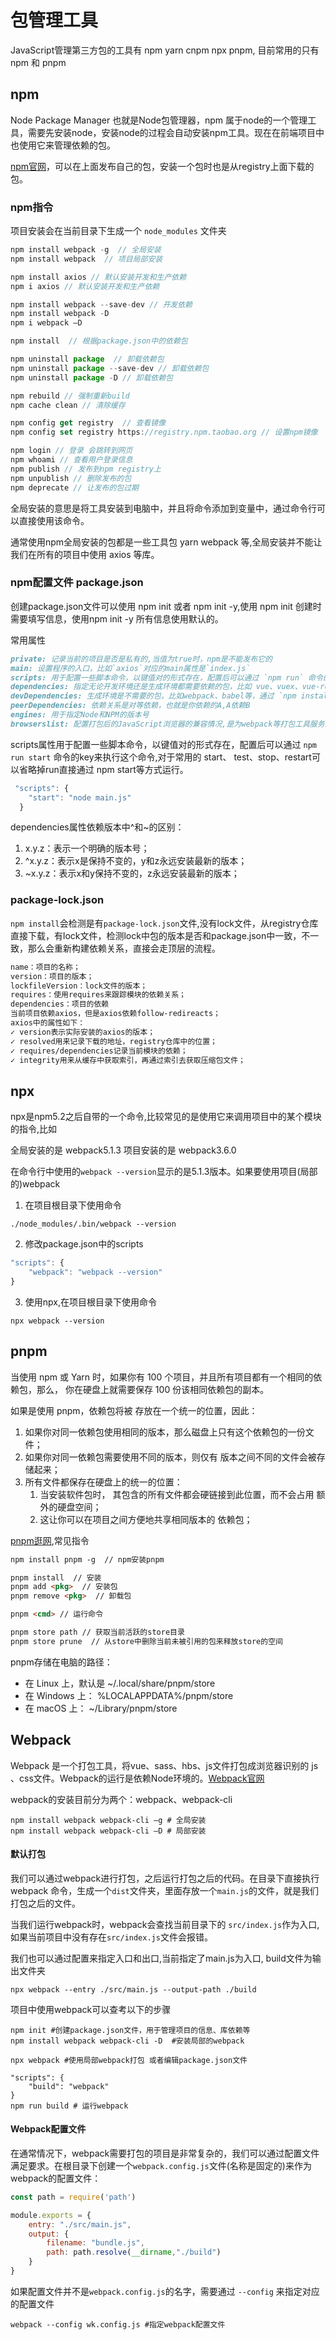 # 包管理工具
JavaScript管理第三方包的工具有 npm yarn cnpm npx  pnpm, 目前常用的只有npm 和 pnpm

## npm
Node Package Manager 也就是Node包管理器，npm 属于node的一个管理工具，需要先安装node，安装node的过程会自动安装npm工具。现在在前端项目中也使用它来管理依赖的包。 

[npm官网](https://www.npmjs.com/)，可以在上面发布自己的包，安装一个包时也是从registry上面下载的包。

### npm指令
项目安装会在当前目录下生成一个 `node_modules` 文件夹

```javascript
npm install webpack -g  // 全局安装
npm install webpack  // 项目局部安装

npm install axios // 默认安装开发和生产依赖
npm i axios // 默认安装开发和生产依赖

npm install webpack --save-dev // 开发依赖
npm install webpack -D
npm i webpack –D

npm install  // 根据package.json中的依赖包

npm uninstall package  // 卸载依赖包
npm uninstall package --save-dev // 卸载依赖包
npm uninstall package -D // 卸载依赖包

npm rebuild // 强制重新build
npm cache clean // 清除缓存

npm config get registry  // 查看镜像
npm config set registry https://registry.npm.taobao.org // 设置npm镜像

npm login // 登录 会跳转到网页
npm whoami // 查看用户登录信息
npm publish // 发布到npm registry上
npm unpublish // 删除发布的包
npm deprecate // 让发布的包过期
```

全局安装的意思是将工具安装到电脑中，并且将命令添加到变量中，通过命令行可以直接使用该命令。

通常使用npm全局安装的包都是一些工具包 yarn webpack 等,全局安装并不能让我们在所有的项目中使用 axios 等库。


### npm配置文件 package.json
创建package.json文件可以使用 npm init 或者 npm init -y,使用 npm init 创建时需要填写信息，使用npm init -y 所有信息使用默认的。

常用属性
```markdown
private: 记录当前的项目是否是私有的,当值为true时，npm是不能发布它的
main: 设置程序的入口，比如`axios`对应的main属性是`index.js`
scripts: 用于配置一些脚本命令，以键值对的形式存在，配置后可以通过 `npm run` 命令的key来执行这个命令；
dependencies: 指定无论开发环境还是生成环境都需要依赖的包，比如 vue、vuex、vue-router
devDependencies: 生成环境是不需要的包，比如webpack、babel等，通过 `npm install webpack --save-dev`，将它安装到devDependencies属性中
peerDependencies: 依赖关系是对等依赖，也就是你依赖的A,A依赖B
engines: 用于指定Node和NPM的版本号
browserslist: 配置打包后的JavaScript浏览器的兼容情况,是为webpack等打包工具服务的一个属性
```

scripts属性用于配置一些脚本命令，以键值对的形式存在，配置后可以通过 `npm run start` 命令的key来执行这个命令,对于常用的 start、 test、stop、restart可以省略掉run直接通过 npm start等方式运行。
```javascript
 "scripts": {
    "start": "node main.js"
  }
```

dependencies属性依赖版本中^和~的区别：
1. x.y.z：表示一个明确的版本号；
2. ^x.y.z：表示x是保持不变的，y和z永远安装最新的版本；
3. ~x.y.z：表示x和y保持不变的，z永远安装最新的版本；

### package-lock.json
`npm install`会检测是有`package-lock.json`文件,没有lock文件，从registry仓库直接下载，有lock文件，检测lock中包的版本是否和package.json中一致，不一致，那么会重新构建依赖关系，直接会走顶层的流程。

```markdown
name：项目的名称；
version：项目的版本；
lockfileVersion：lock文件的版本；
requires：使用requires来跟踪模块的依赖关系；
dependencies：项目的依赖
当前项目依赖axios，但是axios依赖follow-redireacts；
axios中的属性如下：
✓ version表示实际安装的axios的版本；
✓ resolved用来记录下载的地址，registry仓库中的位置；
✓ requires/dependencies记录当前模块的依赖；
✓ integrity用来从缓存中获取索引，再通过索引去获取压缩包文件；
```

## npx
npx是npm5.2之后自带的一个命令,比较常见的是使用它来调用项目中的某个模块的指令,比如

全局安装的是 webpack5.1.3
项目安装的是 webpack3.6.0

在命令行中使用的`webpack --version`显示的是5.1.3版本。如果要使用项目(局部的)webpack
1. 在项目根目录下使用命令
```shell
./node_modules/.bin/webpack --version
```
2. 修改package.json中的scripts
```javascript
"scripts": {
    "webpack": "webpack --version"
}
```
3. 使用npx,在项目根目录下使用命令
```shell
npx webpack --version
```

## pnpm
当使用 npm 或 Yarn 时，如果你有 100 个项目，并且所有项目都有一个相同的依赖包，那么， 你在硬盘上就需要保存 100 份该相同依赖包的副本。

如果是使用 pnpm，依赖包将被 存放在一个统一的位置，因此：
1. 如果你对同一依赖包使用相同的版本，那么磁盘上只有这个依赖包的一份文件；
2. 如果你对同一依赖包需要使用不同的版本，则仅有 版本之间不同的文件会被存储起来；
3. 所有文件都保存在硬盘上的统一的位置：
    1. 当安装软件包时， 其包含的所有文件都会硬链接到此位置，而不会占用 额外的硬盘空间；
    2. 这让你可以在项目之间方便地共享相同版本的 依赖包；


[pnpm逛网](https://pnpm.io/zh/),常见指令
```markdown
npm install pnpm -g  // npm安装pnpm

pnpm install  // 安装
pnpm add <pkg>  // 安装包
pnpm remove <pkg>  // 卸载包

pnpm <cmd> // 运行命令

pnpm store path // 获取当前活跃的store目录
pnpm store prune  // 从store中删除当前未被引用的包来释放store的空间
```

pnpm存储在电脑的路径：
* 在 Linux 上，默认是 ~/.local/share/pnpm/store
* 在 Windows 上： %LOCALAPPDATA%/pnpm/store
* 在 macOS 上： ~/Library/pnpm/store


## Webpack
Webpack 是一个打包工具，将vue、sass、hbs、js文件打包成浏览器识别的 js 、css文件。Webpack的运行是依赖Node环境的。[Webpack官网](https://webpack.docschina.org/)

webpack的安装目前分为两个：webpack、webpack-cli
```shell
npm install webpack webpack-cli –g # 全局安装
npm install webpack webpack-cli –D # 局部安装
```

#### 默认打包
我们可以通过webpack进行打包，之后运行打包之后的代码。在目录下直接执行 webpack 命令，生成一个`dist`文件夹，里面存放一个`main.js`的文件，就是我们打包之后的文件。

当我们运行webpack时，webpack会查找当前目录下的 `src/index.js`作为入口,如果当前项目中没有存在`src/index.js`文件会报错。

我们也可以通过配置来指定入口和出口,当前指定了main.js为入口, build文件为输出文件夹
```shell
npx webpack --entry ./src/main.js --output-path ./build
```

项目中使用webpack可以查考以下的步骤
````shell
npm init #创建package.json文件，用于管理项目的信息、库依赖等
npm install webpack webpack-cli -D  #安装局部的webpack

npx webpack #使用局部webpack打包 或者编辑package.json文件

"scripts": {
    "build": "webpack"
}
npm run build # 运行webpack
````

#### Webpack配置文件
在通常情况下，webpack需要打包的项目是非常复杂的，我们可以通过配置文件满足要求。在根目录下创建一个`webpack.config.js`文件(名称是固定的)来作为webpack的配置文件：
```javascript
const path = require('path')

module.exports = {
    entry: "./src/main.js",
    output: {
        filename: "bundle.js",
        path: path.resolve(__dirname,"./build")
    }
}
```

如果配置文件并不是`webpack.config.js`的名字，需要通过 `--config` 来指定对应的配置文件
```shell
webpack --config wk.config.js #指定webpack配置文件
```